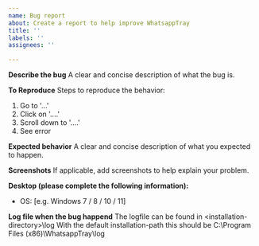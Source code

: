 ```yaml
---
name: Bug report
about: Create a report to help improve WhatsappTray
title: ''
labels: ''
assignees: ''

---
```


**Describe the bug**
A clear and concise description of what the bug is.

**To Reproduce**
Steps to reproduce the behavior:
1. Go to '...'
2. Click on '....'
3. Scroll down to '....'
4. See error

**Expected behavior**
A clear and concise description of what you expected to happen.

**Screenshots**
If applicable, add screenshots to help explain your problem.

**Desktop (please complete the following information):**
 - OS: [e.g. Windows 7 / 8 / 10 / 11]

**Log file when the bug happend**
The logfile can be found in \<installation-directory\>\log
With the default installation-path this should be C:\Program Files (x86)\WhatsappTray\log

